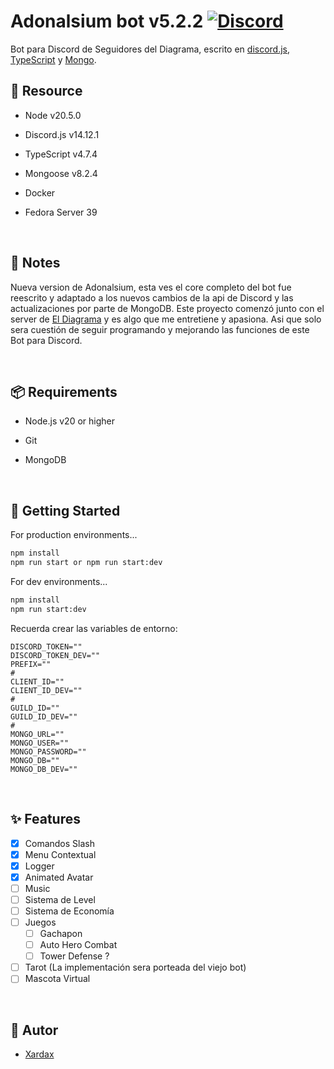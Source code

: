 # Adonalsium bot v5.2.2 [![Discord](https://img.shields.io/badge/Discor-El%20Diagrama-blue?style=flat&logo=discord&link=https://discord.com/invite/3x8uMdpeHR)](https://discord.com/invite/3x8uMdpeHR)

<p align="center">
    
Bot para Discord de Seguidores del Diagrama, escrito en [discord.js](https://discord.js.org), [TypeScript](https://www.typescriptlang.org/) y [Mongo](https://www.mongodb.com).

</p>

## 🔗 Resource

- Node v20.5.0
- Discord.js v14.12.1
- TypeScript v4.7.4
- Mongoose v8.2.4
- Docker
- Fedora Server 39

  <br/>

## 📝 Notes

Nueva version de Adonalsium, esta ves el core completo del bot fue reescrito y adaptado a los nuevos cambios de la api de Discord y 
las actualizaciones por parte de MongoDB. 
Este proyecto comenzó junto con el server de [El Diagrama](https://discord.com/invite/3x8uMdpeHR) y es algo que me entretiene y apasiona. Asi que solo sera cuestión de seguir
programando y mejorando las funciones de este Bot para Discord.

<br/>

## 📦 Requirements

- Node.js v20 or higher
- Git
- MongoDB

  <br/>

## 🚀 Getting Started

For production environments...

~~~sh
npm install
npm run start or npm run start:dev
~~~

For dev environments...

~~~sh
npm install
npm run start:dev
~~~

Recuerda crear las variables de entorno:

~~~
DISCORD_TOKEN=""
DISCORD_TOKEN_DEV=""
PREFIX=""
#
CLIENT_ID=""
CLIENT_ID_DEV=""
#
GUILD_ID=""
GUILD_ID_DEV=""
#
MONGO_URL=""
MONGO_USER=""
MONGO_PASSWORD=""
MONGO_DB=""
MONGO_DB_DEV=""
~~~

<br/>

## ✨ Features

- [x] Comandos Slash
- [x] Menu Contextual
- [x] Logger
- [x] Animated Avatar
- [ ] Music
- [ ] Sistema de Level
- [ ] Sistema de Economía
- [ ] Juegos
    - [ ] Gachapon
    - [ ] Auto Hero Combat
    - [ ] Tower Defense ?
- [ ] Tarot (La implementación sera porteada del viejo bot)
- [ ] Mascota Virtual

<br/>

## 💾 Autor

- [Xardax](https://github.com/Neodoomed/)
